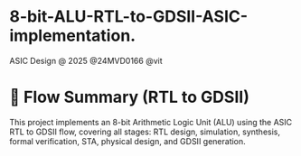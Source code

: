 # 8-bit-ALU-RTL-to-GDSII-ASIC-implementation.
ASIC Design @ 2025 @24MVD0166 @vit
# 🧠 Flow Summary (RTL to GDSII)
This project implements an 8-bit Arithmetic Logic Unit (ALU) using the ASIC RTL to GDSII flow, covering all stages: RTL design, simulation, synthesis, formal verification, STA, physical design, and GDSII generation.
